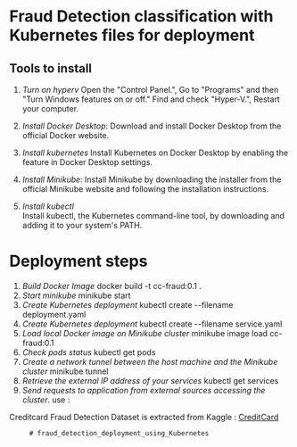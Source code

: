 # Fraud Detection classification with Kubernetes files for deployment

## Tools to install

1. *Turn on hyperv*
        Open the "Control Panel.", Go to "Programs" and then "Turn Windows features on or off."
        Find and check "Hyper-V.", Restart your computer.

2. *Install Docker Desktop*:
        Download and install Docker Desktop from the official Docker website.

3. *Install kubernetes*
        Install Kubernetes on Docker Desktop by enabling the feature in Docker Desktop settings.

4. *Install Minikube*:
        Install Minikube by downloading the installer from the official Minikube website and following the installation instructions.

5. *Install kubectl*  
        Install kubectl, the Kubernetes command-line tool, by downloading and adding it to your system's PATH.



# **Deployment steps**

1. *Build Docker Image*
          docker build -t cc-fraud:0.1 .
2. *Start minikube* 
          minikube start
3. *Create Kubernetes deployment*
          kubectl create --filename deployment.yaml
4. *Create Kubernetes deployment*
          kubectl create --filename service.yaml
5. *Load local Docker image on Minikube cluster*
          minikube image load cc-fraud:0.1
6. *Check pods status*
          kubectl get pods
7. *Create a network tunnel between the host machine and the Minikube cluster* 
          minikube tunnel
8. *Retrieve the external IP address of your services*
          kubectl get services
9. *Send requests to application from external sources accessing the cluster*.
          use <external-ip>:<port>

Creditcard Fraud Detection Dataset is extracted from Kaggle : [CreditCard](https://www.kaggle.com/datasets/mlg-ulb/creditcardfraud)






         #   f r a u d _ d e t e c t i o n _ d e p l o y m e n t _ u s i n g _ K u b e r n e t e s 
 
 
